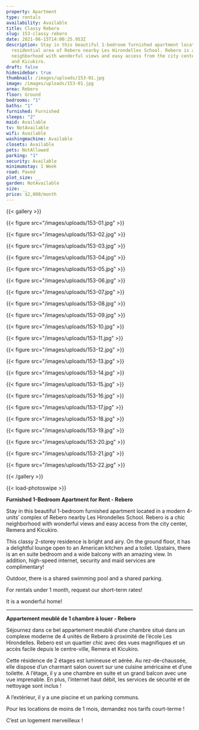 ```yaml
---
property: Apartment
type: rentals
availability: Available
title: Classy Rebero
slug: 153-classy rebero
date: 2021-06-15T14:00:25.953Z
description: Stay in this beautiful 1-bedroom furnished apartment located in the
  residential area of Rebero nearby Les Hirondelles School. Rebero is a chic
  neighborhood with wonderful views and easy access from the city center, Remera
  and Kicukiro.
draft: false
hidesidebar: true
thumbnail: /images/uploads/153-01.jpg
image: /images/uploads/153-01.jpg
area: Rebero
floor: Ground
bedrooms: "1"
baths: "1"
furnished: Furnished
sleeps: "2"
maid: Available
tv: NotAvailable
wifi: Available
washingmachine: Available
closets: Available
pets: NotAllowed
parking: "1"
security: Available
minimumstay: 1 Week
road: Paved
plot_size: __
garden: NotAvailable
size: __
price: $2,000/month
---
```

{{< gallery >}}

{{< figure src="/images/uploads/153-01.jpg" >}}

{{< figure src="/images/uploads/153-02.jpg" >}}

{{< figure src="/images/uploads/153-03.jpg" >}}

{{< figure src="/images/uploads/153-04.jpg" >}}

{{< figure src="/images/uploads/153-05.jpg" >}}

{{< figure src="/images/uploads/153-06.jpg" >}}

{{< figure src="/images/uploads/153-07.jpg" >}}

{{< figure src="/images/uploads/153-08.jpg" >}}

{{< figure src="/images/uploads/153-09.jpg" >}}

{{< figure src="/images/uploads/153-10.jpg" >}}

{{< figure src="/images/uploads/153-11.jpg" >}}

{{< figure src="/images/uploads/153-12.jpg" >}}

{{< figure src="/images/uploads/153-13.jpg" >}}

{{< figure src="/images/uploads/153-14.jpg" >}}

{{< figure src="/images/uploads/153-15.jpg" >}}

{{< figure src="/images/uploads/153-16.jpg" >}}

{{< figure src="/images/uploads/153-17.jpg" >}}

{{< figure src="/images/uploads/153-18.jpg" >}}

{{< figure src="/images/uploads/153-19.jpg" >}}

{{< figure src="/images/uploads/153-20.jpg" >}}

{{< figure src="/images/uploads/153-21.jpg" >}}

{{< figure src="/images/uploads/153-22.jpg" >}}

{{< /gallery >}}

{{< load-photoswipe >}}

**Furnished 1-Bedroom Apartment for Rent - Rebero**

Stay in this beautiful 1-bedroom furnished apartment located in a modern 4-units’ complex of Rebero[](<>) nearby Les Hirondelles School. Rebero is a chic neighborhood with wonderful views and easy access from the city center, Remera and Kicukiro.

This classy 2-storey residence is bright and airy. On the ground floor, it has a delightful lounge open to an American kitchen and a toilet. Upstairs, there is an en suite bedroom and a wide balcony with an amazing view. In addition, high-speed internet, security and maid services are complimentary!

Outdoor, there is a shared swimming pool and a shared parking.  

For rentals under 1 month, request our short-term rates!

It is a wonderful home!

- - -

**Appartement meublé de 1 chambre à louer - Rebero**

Séjournez dans ce bel appartement meublé d’une chambre situé dans un complexe moderne de 4 unités de Rebero à proximité de l’école Les Hirondelles. Rebero est un quartier chic avec des vues magnifiques et un accès facile depuis le centre-ville, Remera et Kicukiro.

Cette résidence de 2 étages est lumineuse et aérée. Au rez-de-chaussée, elle dispose d’un charmant salon ouvert sur une cuisine américaine et d’une toilette. A l’étage, il y a une chambre en suite et un grand balcon avec une vue imprenable. En plus, l’internet haut débit, les services de sécurité et de nettoyage sont inclus !

A l’extérieur, il y a une piscine et un parking communs.

Pour les locations de moins de 1 mois, demandez nos tarifs court-terme !

C’est un logement merveilleux !